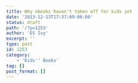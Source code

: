 ```yaml
---
title: Why ebooks haven't taken off for kids yet
date: '2013-12-13T17:37:09-06:00'
status: draft
path: '/?p=1253'
author: 'ES Ivy'
excerpt: ''
type: post
id: 1253
category:
    - 'Kids'' Books'
tag: []
post_format: []
---
```

<!DOCTYPE html PUBLIC "-//W3C//DTD HTML 4.0 Transitional//EN" "http://www.w3.org/TR/REC-html40/loose.dtd">
<?xml encoding="UTF-8">
